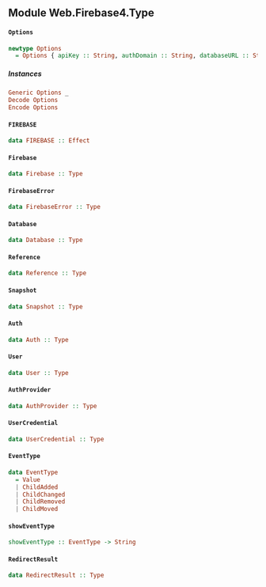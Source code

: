## Module Web.Firebase4.Type

#### `Options`

``` purescript
newtype Options
  = Options { apiKey :: String, authDomain :: String, databaseURL :: String, storageBucket :: String, messagingSenderId :: String }
```

##### Instances
``` purescript
Generic Options _
Decode Options
Encode Options
```

#### `FIREBASE`

``` purescript
data FIREBASE :: Effect
```

#### `Firebase`

``` purescript
data Firebase :: Type
```

#### `FirebaseError`

``` purescript
data FirebaseError :: Type
```

#### `Database`

``` purescript
data Database :: Type
```

#### `Reference`

``` purescript
data Reference :: Type
```

#### `Snapshot`

``` purescript
data Snapshot :: Type
```

#### `Auth`

``` purescript
data Auth :: Type
```

#### `User`

``` purescript
data User :: Type
```

#### `AuthProvider`

``` purescript
data AuthProvider :: Type
```

#### `UserCredential`

``` purescript
data UserCredential :: Type
```

#### `EventType`

``` purescript
data EventType
  = Value
  | ChildAdded
  | ChildChanged
  | ChildRemoved
  | ChildMoved
```

#### `showEventType`

``` purescript
showEventType :: EventType -> String
```

#### `RedirectResult`

``` purescript
data RedirectResult :: Type
```


